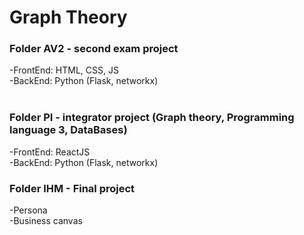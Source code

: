 # Graph Theory 

<h3>Folder AV2 - second exam project</h3>
 -FrontEnd: HTML, CSS, JS <br>
 -BackEnd: Python (Flask, networkx)
 <br>
 <br>
 
<h3>Folder PI - integrator project (Graph theory, Programming language 3, DataBases)</h3>
 -FrontEnd: ReactJS <br>
 -BackEnd: Python (Flask, networkx)
 
 <h3>Folder IHM - Final project</h3>
-Persona <br>
-Business canvas
